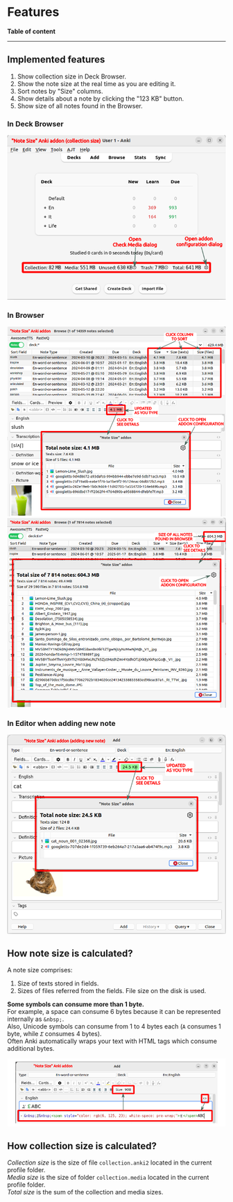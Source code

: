 # Features

**Table of content**

<!--TOC-->

---

## Implemented features

1. Show collection size in Deck Browser.
2. Show the note size at the real time as you are editing it.
3. Sort notes by "Size" columns.
4. Show details about a note by clicking the "123 KB" button.
5. Show size of all notes found in the Browser.

### In Deck Browser

![](https://raw.githubusercontent.com/Aleks-Ya/note-size-anki-addon/main/docs/images/collection-size.png)

### In Browser

![](https://raw.githubusercontent.com/Aleks-Ya/note-size-anki-addon/main/docs/images/edit-note.png)
![](https://raw.githubusercontent.com/Aleks-Ya/note-size-anki-addon/main/docs/images/notes-size.png)

### In Editor when adding new note

![](https://raw.githubusercontent.com/Aleks-Ya/note-size-anki-addon/main/docs/images/add-note.png)

## How note size is calculated?

A note size comprises:

1. Size of texts stored in fields.
2. Sizes of files referred from the fields. File size on the disk is used.

**Some symbols can consume more than 1 byte.**  
For example, a space can consume 6 bytes because it can be represented internally as `&nbsp;`.  
Also, Unicode symbols can consume from 1 to 4 bytes each (`A` consumes 1 byte, while `𝛴` consumes 4 bytes).  
Often Anki automatically wraps your text with HTML tags which consume additional bytes.

![](https://raw.githubusercontent.com/Aleks-Ya/note-size-anki-addon/main/docs/images/calculate-note-size.png)

## How collection size is calculated?

_Collection size_ is the size of file `collection.anki2` located in the current profile folder.  
_Media size_ is the size of folder `collection.media` located in the current profile folder.  
_Total size_ is the sum of the collection and media sizes.